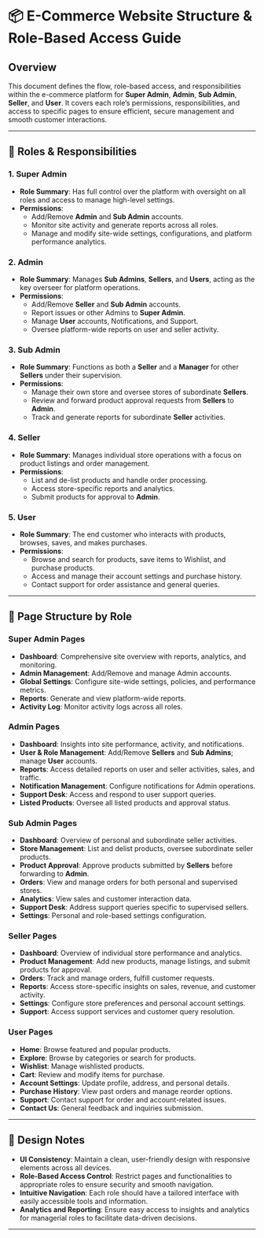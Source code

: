 # 📦 E-Commerce Website Structure & Role-Based Access Guide

## Overview

This document defines the flow, role-based access, and responsibilities within the e-commerce platform for **Super Admin**, **Admin**, **Sub Admin**, **Seller**, and **User**. It covers each role’s permissions, responsibilities, and access to specific pages to ensure efficient, secure management and smooth customer interactions.

---

## 🚀 Roles & Responsibilities

### 1. **Super Admin**

- **Role Summary**: Has full control over the platform with oversight on all roles and access to manage high-level settings.
- **Permissions**:
  - Add/Remove **Admin** and **Sub Admin** accounts.
  - Monitor site activity and generate reports across all roles.
  - Manage and modify site-wide settings, configurations, and platform performance analytics.

### 2. **Admin**

- **Role Summary**: Manages **Sub Admins**, **Sellers**, and **Users**, acting as the key overseer for platform operations.
- **Permissions**:
  - Add/Remove **Seller** and **Sub Admin** accounts.
  - Report issues or other Admins to **Super Admin**.
  - Manage **User** accounts, Notifications, and Support.
  - Oversee platform-wide reports on user and seller activity.

### 3. **Sub Admin**

- **Role Summary**: Functions as both a **Seller** and a **Manager** for other **Sellers** under their supervision.
- **Permissions**:
  - Manage their own store and oversee stores of subordinate **Sellers**.
  - Review and forward product approval requests from **Sellers** to **Admin**.
  - Track and generate reports for subordinate **Seller** activities.

### 4. **Seller**

- **Role Summary**: Manages individual store operations with a focus on product listings and order management.
- **Permissions**:
  - List and de-list products and handle order processing.
  - Access store-specific reports and analytics.
  - Submit products for approval to **Admin**.

### 5. **User**

- **Role Summary**: The end customer who interacts with products, browses, saves, and makes purchases.
- **Permissions**:
  - Browse and search for products, save items to Wishlist, and purchase products.
  - Access and manage their account settings and purchase history.
  - Contact support for order assistance and general queries.

---

## 📝 Page Structure by Role

### **Super Admin Pages**

- **Dashboard**: Comprehensive site overview with reports, analytics, and monitoring.
- **Admin Management**: Add/Remove and manage Admin accounts.
- **Global Settings**: Configure site-wide settings, policies, and performance metrics.
- **Reports**: Generate and view platform-wide reports.
- **Activity Log**: Monitor activity logs across all roles.

### **Admin Pages**

- **Dashboard**: Insights into site performance, activity, and notifications.
- **User & Role Management**: Add/Remove **Sellers** and **Sub Admins**; manage **User** accounts.
- **Reports**: Access detailed reports on user and seller activities, sales, and traffic.
- **Notification Management**: Configure notifications for Admin operations.
- **Support Desk**: Access and respond to user support queries.
- **Listed Products**: Oversee all listed products and approval status.

### **Sub Admin Pages**

- **Dashboard**: Overview of personal and subordinate seller activities.
- **Store Management**: List and delist products, oversee subordinate seller products.
- **Product Approval**: Approve products submitted by **Sellers** before forwarding to **Admin**.
- **Orders**: View and manage orders for both personal and supervised stores.
- **Analytics**: View sales and customer interaction data.
- **Support Desk**: Address support queries specific to supervised sellers.
- **Settings**: Personal and role-based settings configuration.

### **Seller Pages**

- **Dashboard**: Overview of individual store performance and analytics.
- **Product Management**: Add new products, manage listings, and submit products for approval.
- **Orders**: Track and manage orders, fulfill customer requests.
- **Reports**: Access store-specific insights on sales, revenue, and customer activity.
- **Settings**: Configure store preferences and personal account settings.
- **Support**: Access support services and customer query resolution.

### **User Pages**

- **Home**: Browse featured and popular products.
- **Explore**: Browse by categories or search for products.
- **Wishlist**: Manage wishlisted products.
- **Cart**: Review and modify items for purchase.
- **Account Settings**: Update profile, address, and personal details.
- **Purchase History**: View past orders and manage reorder options.
- **Support**: Contact support for order and account-related issues.
- **Contact Us**: General feedback and inquiries submission.

---

## 🎨 Design Notes

- **UI Consistency**: Maintain a clean, user-friendly design with responsive elements across all devices.
- **Role-Based Access Control**: Restrict pages and functionalities to appropriate roles to ensure security and smooth navigation.
- **Intuitive Navigation**: Each role should have a tailored interface with easily accessible tools and information.
- **Analytics and Reporting**: Ensure easy access to insights and analytics for managerial roles to facilitate data-driven decisions.

---
